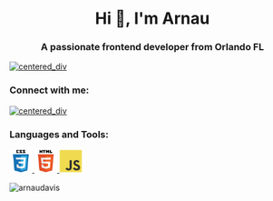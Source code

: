<h1 align="center">Hi 👋, I'm Arnau</h1>
<h3 align="center">A passionate frontend developer from Orlando FL</h3>

<p align="left"> <a href="https://twitter.com/centered_div" target="blank"><img src="https://img.shields.io/twitter/follow/centered_div?logo=twitter&style=for-the-badge" alt="centered_div" /></a> </p>

<h3 align="left">Connect with me:</h3>
<p align="left">
<a href="https://twitter.com/centered_div" target="blank"><img align="center" src="https://raw.githubusercontent.com/rahuldkjain/github-profile-readme-generator/master/src/images/icons/Social/twitter.svg" alt="centered_div" height="30" width="40" /></a>
</p>

<h3 align="left">Languages and Tools:</h3>
<p align="left"> <a href="https://www.w3schools.com/css/" target="_blank" rel="noreferrer"> <img src="https://raw.githubusercontent.com/devicons/devicon/master/icons/css3/css3-original-wordmark.svg" alt="css3" width="40" height="40"/> </a> <a href="https://www.w3.org/html/" target="_blank" rel="noreferrer"> <img src="https://raw.githubusercontent.com/devicons/devicon/master/icons/html5/html5-original-wordmark.svg" alt="html5" width="40" height="40"/> </a> <a href="https://developer.mozilla.org/en-US/docs/Web/JavaScript" target="_blank" rel="noreferrer"> <img src="https://raw.githubusercontent.com/devicons/devicon/master/icons/javascript/javascript-original.svg" alt="javascript" width="40" height="40"/> </a> </p>

<p><img align="center" src="https://github-readme-stats.vercel.app/api/top-langs?username=arnaudavis&show_icons=true&locale=en&layout=compact" alt="arnaudavis" /></p>



